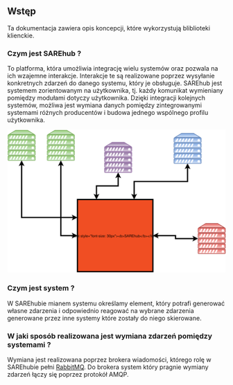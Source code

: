 ## Wstęp

Ta dokumentacja zawiera opis koncepcji, 
które wykorzystują bliblioteki klienckie.

### Czym jest SAREhub ?
 To platforma, która umożliwia integrację wielu systemów oraz pozwala na ich wzajemne interakcje.
 Interakcje te są realizowane poprzez wysyłanie konkretnych zdarzeń do danego systemu, który je obsługuje. 
 SAREhub jest systemem zorientowanym na użytkownika, tj. każdy komunikat wymieniany pomiędzy modułami dotyczy użytkownika.
 Dzięki integracji kolejnych systemów, możliwa jest wymiana danych pomiędzy zintegrowanymi systemami różnych producentów i budowa jednego 
 wspólnego profilu użytkownika. 
 
 ![SAREhubPlatformOverview](assets\img\diagrams\SAREhubPlatformOverview.svg)
 
### Czym jest system ?
 W SAREhubie mianem systemu określamy element, który potrafi generować własne zdarzenia i odpowiednio reagować na wybrane
   zdarzenia generowane przez inne systemy które zostały do niego skierowane. 
   
### W jaki sposób realizowana jest wymiana zdarzeń pomiędzy systemami ?
Wymiana jest realizowana poprzez brokera wiadomości, którego rolę w SAREhubie pełni [RabbitMQ](http://www.rabbitmq.com/).
 Do brokera system który pragnie wymiany zdarzeń łączy się poprzez protokół AMQP.

 

